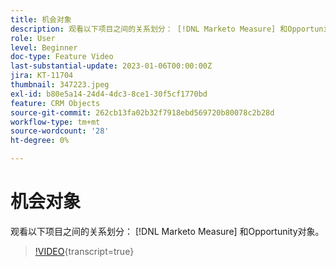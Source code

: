 ```yaml
---
title: 机会对象
description: 观看以下项目之间的关系划分： [!DNL Marketo Measure] 和Opportunity对象。
role: User
level: Beginner
doc-type: Feature Video
last-substantial-update: 2023-01-06T00:00:00Z
jira: KT-11704
thumbnail: 347223.jpeg
exl-id: b80e5a14-24d4-4dc3-8ce1-30f5cf1770bd
feature: CRM Objects
source-git-commit: 262cb13fa02b32f7918ebd569720b80078c2b28d
workflow-type: tm+mt
source-wordcount: '28'
ht-degree: 0%

---
```


# 机会对象

观看以下项目之间的关系划分： [!DNL Marketo Measure] 和Opportunity对象。

>[!VIDEO](https://video.tv.adobe.com/v/347223/?learn=on){transcript=true}
